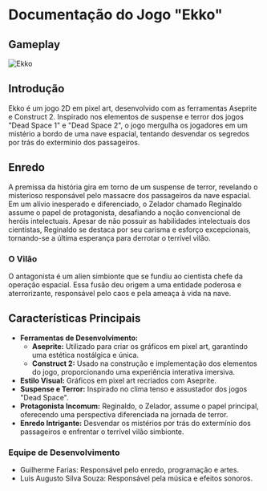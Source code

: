 # Documentação do Jogo "Ekko"

## Gameplay
![Ekko](./Doc/ekko.gif)

## Introdução

Ekko é um jogo 2D em pixel art, desenvolvido com as ferramentas Aseprite e Construct 2. Inspirado nos elementos de suspense e terror dos jogos "Dead Space 1" e "Dead Space 2", o jogo mergulha os jogadores em um mistério a bordo de uma nave espacial, tentando desvendar os segredos por trás do exterminio dos passageiros.

## Enredo

A premissa da história gira em torno de um suspense de terror, revelando o misterioso responsável pelo massacre dos passageiros da nave espacial. Em um alívio inesperado e diferenciado, o Zelador chamado Reginaldo assume o papel de protagonista, desafiando a noção convencional de heróis intelectuais. Apesar de não possuir as habilidades intelectuais dos cientistas, Reginaldo se destaca por seu carisma e esforço excepcionais, tornando-se a última esperança para derrotar o terrível vilão.

### O Vilão

O antagonista é um alien simbionte que se fundiu ao cientista chefe da operação espacial. Essa fusão deu origem a uma entidade poderosa e aterrorizante, responsável pelo caos e pela ameaça à vida na nave.

## Características Principais

- **Ferramentas de Desenvolvimento:**
  - **Aseprite:** Utilizado para criar os gráficos em pixel art, garantindo uma estética nostálgica e única.
  - **Construct 2:** Usado na construção e implementação dos elementos do jogo, proporcionando uma experiência interativa imersiva.
- **Estilo Visual:** Gráficos em pixel art recriados com Aseprite.
- **Suspense e Terror:** Inspirado no clima tenso e assustador dos jogos "Dead Space".
- **Protagonista Incomum:** Reginaldo, o Zelador, assume o papel principal, oferecendo uma perspectiva diferenciada na jornada de terror.
- **Enredo Intrigante:** Desvendar os mistérios por trás do extermínio dos passageiros e enfrentar o terrível vilão simbionte.

### Equipe de Desenvolvimento
- Guilherme Farias: Responsável pelo enredo, programação e artes.
- Luis Augusto Silva Souza: Responsável pela música e efeitos sonoros.
